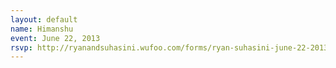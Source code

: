 ```yaml
---
layout: default
name: Himanshu
event: June 22, 2013
rsvp: http://ryanandsuhasini.wufoo.com/forms/ryan-suhasini-june-22-2013/
---
```

